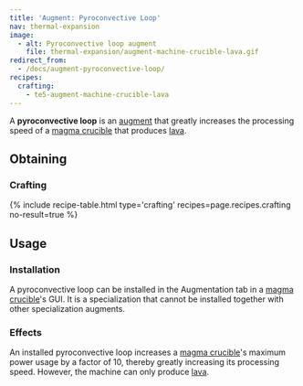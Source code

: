 ```yaml
---
title: 'Augment: Pyroconvective Loop'
nav: thermal-expansion
image:
  - alt: Pyroconvective loop augment
    file: thermal-expansion/augment-machine-crucible-lava.gif
redirect_from:
  - /docs/augment-pyroconvective-loop/
recipes:
  crafting:
    - te5-augment-machine-crucible-lava
---
```


A **pyroconvective loop** is an [augment](/docs/thermal-expansion/augments/) that greatly
increases the processing speed of a [magma crucible](/docs/thermal-expansion/magma-crucible/) that
produces [lava](https://minecraft.gamepedia.com/Lava).


Obtaining
---------

### Crafting
{% include recipe-table.html type='crafting' recipes=page.recipes.crafting no-result=true %}


Usage
-----

### Installation
A pyroconvective loop can be installed in the Augmentation tab in a [magma
crucible](/docs/thermal-expansion/magma-crucible/)'s GUI. It is a specialization that cannot be
installed together with other specialization augments.

### Effects
An installed pyroconvective loop increases a [magma
crucible](/docs/thermal-expansion/magma-crucible/)'s maximum power usage by a factor of 10,
thereby greatly increasing its processing speed. However, the machine can only
produce [lava](https://minecraft.gamepedia.com/Lava).
